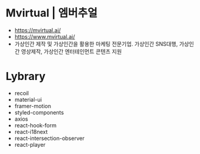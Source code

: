 # Mvirtual | 엠버추얼
- https://mvirtual.ai/
- https://www.mvirtual.ai/
- 가상인간 제작 및 가상인간을 활용한 마케팅 전문기업. 가상인간 SNS대행, 가상인간 영상제작, 가상인간 엔터테인먼트 콘텐츠 지원

# Lybrary

- recoil
- material-ui
- framer-motion
- styled-components
- axios
- react-hook-form
- react-i18next
- react-intersection-observer
- react-player
